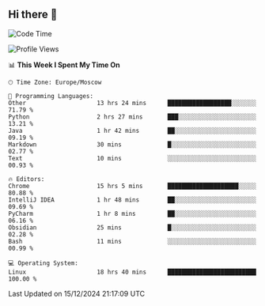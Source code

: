 ## Hi there 👋
<!--START_SECTION:waka-->
![Code Time](http://img.shields.io/badge/Code%20Time-4%2C583%20hrs%2058%20mins-blue)

![Profile Views](http://img.shields.io/badge/Profile%20Views-125-blue)

📊 **This Week I Spent My Time On** 

```text
🕑︎ Time Zone: Europe/Moscow

💬 Programming Languages: 
Other                    13 hrs 24 mins      ██████████████████░░░░░░░   71.79 % 
Python                   2 hrs 27 mins       ███░░░░░░░░░░░░░░░░░░░░░░   13.21 % 
Java                     1 hr 42 mins        ██░░░░░░░░░░░░░░░░░░░░░░░   09.19 % 
Markdown                 30 mins             █░░░░░░░░░░░░░░░░░░░░░░░░   02.77 % 
Text                     10 mins             ░░░░░░░░░░░░░░░░░░░░░░░░░   00.93 % 

🔥 Editors: 
Chrome                   15 hrs 5 mins       ████████████████████░░░░░   80.88 % 
IntelliJ IDEA            1 hr 48 mins        ██░░░░░░░░░░░░░░░░░░░░░░░   09.69 % 
PyCharm                  1 hr 8 mins         ██░░░░░░░░░░░░░░░░░░░░░░░   06.16 % 
Obsidian                 25 mins             █░░░░░░░░░░░░░░░░░░░░░░░░   02.28 % 
Bash                     11 mins             ░░░░░░░░░░░░░░░░░░░░░░░░░   00.99 % 

💻 Operating System: 
Linux                    18 hrs 40 mins      █████████████████████████   100.00 % 
```


 Last Updated on 15/12/2024 21:17:09 UTC
<!--END_SECTION:waka-->
<!--
**w3ll1ngt/w3ll1ngt** is a ✨ _special_ ✨ repository because its `README.md` (this file) appears on your GitHub profile.

Here are some ideas to get you started:

- 🔭 I’m currently working on ...
- 🌱 I’m currently learning ...
- 👯 I’m looking to collaborate on ...
- 🤔 I’m looking for help with ...
- 💬 Ask me about ...
- 📫 How to reach me: ...
- 😄 Pronouns: ...
- ⚡ Fun fact: ...
-->

